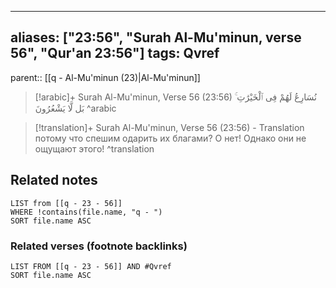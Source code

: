 
---
aliases: ["23:56", "Surah Al-Mu'minun, verse 56", "Qur'an 23:56"]
tags: Qvref
---

parent:: [[q - Al-Mu'minun (23)|Al-Mu'minun]]

> [!arabic]+ Surah Al-Mu'minun, Verse 56 (23:56)
> <span class="quran-arabic">نُسَارِعُ لَهُمْ فِى ٱلْخَيْرَٰتِ ۚ بَل لَّا يَشْعُرُونَ</span>
^arabic

> [!translation]+ Surah Al-Mu'minun, Verse 56 (23:56) - Translation
> потому что спешим одарить их благами? О нет! Однако они не ощущают этого!
^translation



## Related notes
```dataview
LIST from [[q - 23 - 56]]
WHERE !contains(file.name, "q - ")
SORT file.name ASC
```

### Related verses (footnote backlinks)
```dataview
LIST FROM [[q - 23 - 56]] AND #Qvref
SORT file.name ASC
```

